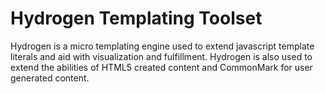 # Hydrogen Templating Toolset
Hydrogen is a micro templating engine used to extend javascript template literals and aid with visualization and fulfillment. 
Hydrogen is also used to extend the abilities of HTML5 created content and CommonMark for user generated content.